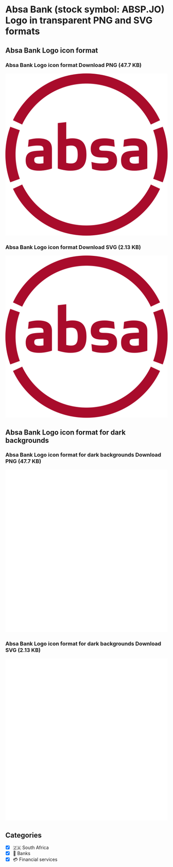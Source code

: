 # Absa Bank (stock symbol: ABSP.JO) Logo in transparent PNG and SVG formats

## Absa Bank Logo icon format

### Absa Bank Logo icon format Download PNG (47.7 KB)

![Absa Bank Logo icon format Download PNG (47.7 KB)](/img/orig/ABSP.JO-382465db.png)

### Absa Bank Logo icon format Download SVG (2.13 KB)

![Absa Bank Logo icon format Download SVG (2.13 KB)](/img/orig/ABSP.JO-ea840824.svg)

## Absa Bank Logo icon format for dark backgrounds

### Absa Bank Logo icon format for dark backgrounds Download PNG (47.7 KB)

![Absa Bank Logo icon format for dark backgrounds Download PNG (47.7 KB)](/img/orig/ABSP.JO.D-aacc4a8d.png)

### Absa Bank Logo icon format for dark backgrounds Download SVG (2.13 KB)

![Absa Bank Logo icon format for dark backgrounds Download SVG (2.13 KB)](/img/orig/ABSP.JO.D-9f3cf362.svg)



## Categories
- [x] 🇿🇦 South Africa
- [x] 🏦 Banks
- [x] 💳 Financial services
